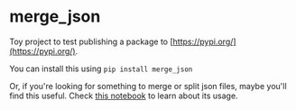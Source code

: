 # merge_json

Toy project to test publishing a package to [https://pypi.org/](https://pypi.org/).

You can install this using `pip install merge_json`

Or, if you're looking for something to merge or split json files, maybe you'll find this useful. Check [this notebook](/test.ipynb) to learn about its usage.